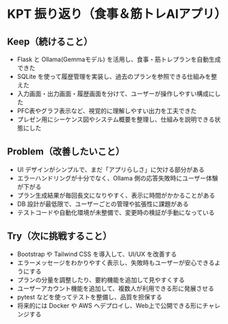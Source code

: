 # KPT 振り返り（食事＆筋トレAIアプリ）

## Keep（続けること）
- Flask と Ollama(Gemmaモデル) を活用し、食事・筋トレプランを自動生成できた  
- SQLite を使って履歴管理を実装し、過去のプランを参照できる仕組みを整えた  
- 入力画面・出力画面・履歴画面を分けて、ユーザーが操作しやすい構成にした  
- PFC表やグラフ表示など、視覚的に理解しやすい出力を工夫できた  
- プレゼン用にシーケンス図やシステム概要を整理し、仕組みを説明できる状態にした  

## Problem（改善したいこと）
- UI デザインがシンプルで、まだ「アプリらしさ」に欠ける部分がある  
- エラーハンドリングが十分でなく、Ollama 側の応答失敗時にユーザー体験が下がる  
- プラン生成結果が毎回長文になりやすく、表示に時間がかかることがある  
- DB 設計が最低限で、ユーザーごとの管理や拡張性に課題がある  
- テストコードや自動化環境が未整備で、変更時の検証が手動になっている  

## Try（次に挑戦すること）
- Bootstrap や Tailwind CSS を導入して、UI/UX を改善する  
- エラーメッセージをわかりやすく表示し、失敗時もユーザーが安心できるようにする  
- プランの分量を調整したり、要約機能を追加して見やすくする  
- ユーザーアカウント機能を追加して、複数人が利用できる形に発展させる  
- pytest などを使ってテストを整備し、品質を担保する  
- 将来的には Docker や AWS へデプロイし、Web上で公開できる形にチャレンジする  
